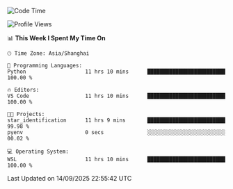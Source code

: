 <!--START_SECTION:waka-->
![Code Time](http://img.shields.io/badge/Code%20Time-3%2C111%20hrs%207%20mins-blue)

![Profile Views](http://img.shields.io/badge/Profile%20Views-42-blue)

📊 **This Week I Spent My Time On** 

```text
🕑︎ Time Zone: Asia/Shanghai

💬 Programming Languages: 
Python                   11 hrs 10 mins      █████████████████████████   100.00 % 

🔥 Editors: 
VS Code                  11 hrs 10 mins      █████████████████████████   100.00 % 

🐱‍💻 Projects: 
star_identification      11 hrs 9 mins       █████████████████████████   99.98 % 
pyenv                    0 secs              ░░░░░░░░░░░░░░░░░░░░░░░░░   00.02 % 

💻 Operating System: 
WSL                      11 hrs 10 mins      █████████████████████████   100.00 % 
```


 Last Updated on 14/09/2025 22:55:42 UTC
<!--END_SECTION:waka-->